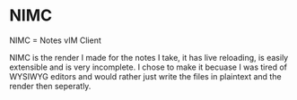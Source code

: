 # NIMC

NIMC  = Notes vIM Client

NIMC is the render I made for the notes I take, it has live reloading, is easily extensible and is very incomplete.
I chose to make it becuase I was tired of WYSIWYG editors and would rather just write the files in plaintext and the render then seperatly.


